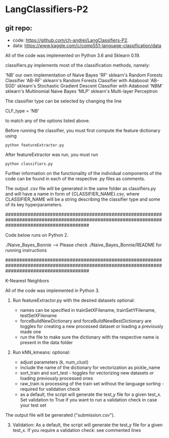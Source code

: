 # LangClassifiers-P2

## git repo: 
- code: https://github.com/ch-andrei/LangClassifiers-P2.
- data: https://www.kaggle.com/c/comp551-language-classification/data

All of the code was implemented on Python 3.6 and Sklearn 0.19.

classifiers.py implements most of the classification methods, namely:

'NB'      our own implementation of Naive Bayes
'RF'      sklearn's Random Forests Classifier
'AB-RF'   sklearn's Random Forests Classifier with Adaboost
'AB-SGD'  sklearn's Stochastic Gradient Descent Classifier with Adaboost
'NBM'     sklearn's Multinomial Naive Bayes
'MLP'     sklearn's Multi-layer Perceptron

The classifier type can be selected by changing the line

CLF_type = 'NB'

to match any of the options listed above.

Before running the classifier, you must first compute the feature dictionary using

    python featureExtractor.py

After featureExtractor was run, you must run

    python classifiers.py

Further information on the functionality of the individual components of the code can be found in each of the respective .py files as comments.

The output .csv file will be generated in the same folder as classifiers.py and will have a name in form of {CLASSIFIER_NAME}.csv, where 
CLASSIFIER_NAME will be a string describing the classifier type and some of its key hyperparameters.

##############################################################################################################################################

Code below runs on Python 2.

./Naive_Bayes_Bonnie 
    -->  Please check ./Naive_Bayes_Bonnie/README for running instructions 

##############################################################################################################################################

K-Nearest Neighbors

All of the code was implemented in Python 3.

1. Run featureExtractor.py with the desired datasets
    optional:
    - names can be specified in trainSetXFilename, trainSetYFilename, testSetXFilename
    - forceBuildNewDictionary and forceBuildNewBestDictionary are toggles for creating a new processed dataset or loading a previously made one
    - run the file to make sure the dictionary with the respective name is present in the data folder

2. Run kNN_kmeans:
    optional:
    - adjust parameters (k, num_clust)
    - include the name of the dictionary for vectorization as pickle_name
    - sort_train and sort_test - toggles for vectorizing new datasets or loading previously processed ones
    - raw_train is processing of the train set without the language sorting - required for validation check
    - as a default, the script will generate the test_y file for a given test_x. Set validation to True if you want to run a validation check in case your test set

The output file will be generated ("submission.csv").

3. Validation:
As a default, the script will generate the test_y file for a given test_x. If you require a validation check: see commented lines

